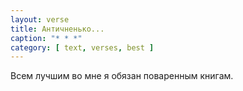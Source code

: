 ```yaml
---
layout: verse
title: Античненько...
caption: "* * *"
category: [ text, verses, best ]
---
```

Всем лучшим во мне я обязан поваренным книгам.
